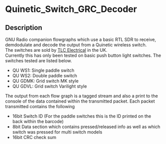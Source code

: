 # Quinetic_Switch_GRC_Decoder
## Description
GNU Radio companion flowgraphs which use a basic RTL SDR to receive, demdodulate and decode the output from a Quinetic wireless switch.  
The switches are sold by [TLC Electrical](https://www.tlc-direct.co.uk/Main_Index/Quinetic/index.html#) in the UK.  
Currently this has only been tested on basic push button light switches. The switches tested are listed below.
- QU WS1: Single paddle switch
- QU WS2: Double paddle switch
- QU GDMK: Grid switch MK style
- QU GDVL: Grid switch Varilight style

The output from each flow graph is a tagged stream and also a print to the console of the data contained within the transmitted packet.
Each packet transmitted contains the following
- 16bit Switch ID (For the paddle switches this is the ID printed on the back within the barcode)
- 8bit Data section which contains pressed/released info as well as which switch was pressed for multi switch models
- 16bit CRC check sum

